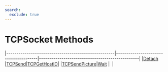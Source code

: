 ```yaml
---
search:
  exclude: true
---
```


<h1 class="heading"><span class="name">TCPSocket Methods</span></h1>

|-----------------------------------------------------|---------------------------------------|-------------------------------------------------|
|[Detach](../methodorevents/detach.md)                |[TCPSend](../methodorevents/tcpsend.md)|[TCPGetHostID](../methodorevents/tcpgethostid.md)|
|[TCPSendPicture](../methodorevents/tcpsendpicture.md)|[Wait](../methodorevents/wait.md)      |&nbsp;                                           |
